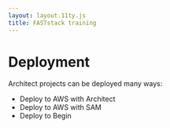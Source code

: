 ```yaml
---
layout: layout.11ty.js
title: FASTstack training
---
```


# Deployment

Architect projects can be deployed many ways:

- Deploy to AWS with Architect
- Deploy to AWS with SAM
- Deploy to Begin
